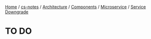 [Home](https://mengxianbin.github.io) /
[cs-notes](https://mengxianbin.github.io/cs-notes/site) /
[Architecture](https://mengxianbin.github.io/cs-notes/site/Architecture) /
[Components](https://mengxianbin.github.io/cs-notes/site/Architecture/Components) /
[Microservice](https://mengxianbin.github.io/cs-notes/site/Architecture/Components/Microservice) /
[Service Downgrade](https://mengxianbin.github.io/cs-notes/site/Architecture/Components/Microservice/Service%20Downgrade)

# TO DO
